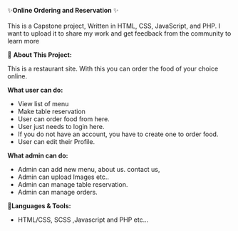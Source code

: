 ✨**Online Ordering and Reservation** ✨
<br>
<br>
This is a Capstone project,  Written in HTML, CSS, JavaScript, and PHP. I want to upload it to share my work and get feedback from the community to learn more 

🎏 **About This Project:**

This is a restaurant site. With this you can order the food of your choice online.

**What user can do:**

* View list of menu
* Make table reservation
* User can order food from here.
* User just needs to login here.
* If you do not have an account, you have to create one to order food.
* User can edit their Profile.


**What admin can do:**

* Admin can add new menu, about us. contact us,
* Admin can upload Images etc..
* Admin can manage table reservation.
* Admin can manage orders.

🔧**Languages & Tools:**

* HTML/CSS, SCSS ,Javascript and PHP etc...


